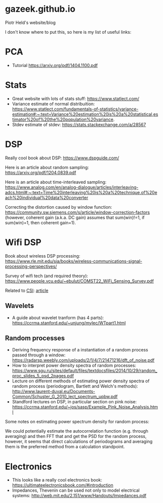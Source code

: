 # gazeek.github.io
Piotr Held's  website/blog

I don't know where to put this, so here is my list of useful links:

# PCA
* Tutorial https://arxiv.org/pdf/1404.1100.pdf

# Stats
* Great website with lots of stats stuff: https://www.statlect.com/
* Variance estimate of normal distribuition: https://www.statlect.com/fundamentals-of-statistics/variance-estimation#:~:text=Variance%20estimation%20is%20a%20statistical,estimator%20of%20the%20population%20variance.
* Stdev estimate of stdev: https://stats.stackexchange.com/a/28567

# DSP
Really cool book about DSP: https://www.dspguide.com/

Here is an article about random sampling: https://arxiv.org/pdf/1204.0839.pdf

Here is an article about time-interleaved sampling: https://www.analog.com/en/analog-dialogue/articles/interleaving-adcs.html#:~:text=Time%20interleaving%20is%20a%20technique,of%20each%20individual%20data%20converter

Correcting the distortion caused by window function: https://community.sw.siemens.com/s/article/window-correction-factors
(however, coherent gain (a.k.a. DC gain) assumes that sum(win)!=1, if sum(win)=1, then coherent gain=1).

# Wifi DSP

Book about wireless DSP processing: https://www.rle.mit.edu/sia/books/wireless-communications-signal-processing-perspectives/

Survey of wifi tech (and required theory): https://www.people.vcu.edu/~ebulut/COMST22_WiFi_Sensing_Survey.pdf

Related to [CSI](https://en.wikipedia.org/wiki/Channel_state_information): [article](https://7fa7a724-a-62cb3a1a-s-sites.googlegroups.com/site/mdanishnisar/pubs/21_Robust_Channel_Est_Nisar_TSP_2010.pdf?attachauth=ANoY7cqzw5YcZj4oBRZHWPD6SUu4ZdjKmfpv89ch1vTEkTKc1ppFAWs690GM-ws7WSjUo5M2kyQJPA1pe-yt2sx8_lkuc7nQXIeDwZZbeFsUGtUQ2y3B5MWpv5IcyUwqwnHZYEY20SUSrm-5olD0-1Ijqqq1U9jvg1_qQ_T3x8--52-WxLwTF3f455xIF4fgzQVdO4vpndarl3kDYdATPbkznh23BKVk50VE9Rnj_nI2p-Vc2BwUeQT8mfs4bvvUVukpYrGAzFUi&attredirects=0)

## Wavelets
* A guide about wavelet tranform (has 4 parts): https://ccrma.stanford.edu/~unjung/mylec/WTpart1.html

## Random processes
* Deriving frequency response of a instantiation of a random process passed through a window: https://radarsp.weebly.com/uploads/2/1/4/7/21471216/dft_of_noise.pdf
* How to interpret power density spectra of random processes: https://www.sgu.ru/sites/default/files/textdocsfiles/2014/10/29/random_proc_slides_5_psd_2pages.pdf
* Lecture on different methods of estimating power density spectra of random process (periodogram, Bartlett and Welch's methods): http://www.laurent-duval.eu/Documents-Common/Schuster_G_2010_lect_spectrum_upbw.pdf
* Standford lectures on DSP, in particular section on pink noise: https://ccrma.stanford.edu/~jos/sasp/Example_Pink_Noise_Analysis.html

Some notes on estimating power spectrum density for random process:

We could potentially estimate the autocorrelation function (e.g. through averaging) and then FFT that and get the PSD for the random process, however, it seems that direct calculations of periodograms and averaging them is the preferred method from a calculation standpoint.

# Electronics

* This looks like a really cool electronics book: https://ultimateelectronicsbook.com/#introduction
* Impedances, Thevenin can be used not only to model electrical systems: http://web.mit.edu/2.151/www/Handouts/Impedances.pdf
